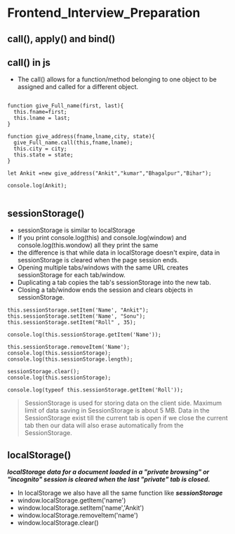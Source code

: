 # Frontend_Interview_Preparation

## call(), apply() and bind()

## call() in js
- The call() allows for a function/method belonging to one object to be assigned and called for a different object.
```

function give_Full_name(first, last){
  this.fname=first;
  this.lname = last;
}

function give_address(fname,lname,city, state){
  give_Full_name.call(this,fname,lname);
  this.city = city;
  this.state = state;
}

let Ankit =new give_address("Ankit","kumar","Bhagalpur","Bihar");

console.log(Ankit);
```


```
```

## sessionStorage()
- sessionStorage is similar to localStorage
- If you print console.log(this) and console.log(window) and console.log(this.wondow) all they print the same
- the difference is that while data in localStorage doesn't expire, data in sessionStorage is cleared when the page session ends.
- Opening multiple tabs/windows with the same URL creates sessionStorage for each tab/window.
- Duplicating a tab copies the tab's sessionStorage into the new tab.
- Closing a tab/window ends the session and clears objects in sessionStorage.

```
this.sessionStorage.setItem('Name', "Ankit");
this.sessionStorage.setItem('Name', "Sonu");
this.sessionStorage.setItem("Roll" , 35);

console.log(this.sessionStorage.getItem('Name'));

this.sessionStorage.removeItem('Name');
console.log(this.sessionStorage);
console.log(this.sessionStorage.length);

sessionStorage.clear();
console.log(this.sessionStorage);

console.log(typeof this.sessionStorage.getItem('Roll'));
```

> SessionStorage is used for storing data on the client side.
> Maximum limit of data saving in SessionStorage is about 5 MB.
> Data in the SessionStorage exist till the current tab is open if we close the current tab then our data will also erase automatically from the SessionStorage.


## localStorage()
***localStorage data for a document loaded in a "private browsing" or "incognito" session is cleared when the last "private" tab is closed.***

- In localStorage we also have all the same function like ***sessionStorage*** 
- window.localStorage.getItem('name')
- window.localStorage.setItem('name','Ankit')
- window.localStorage.removeItem('name')
- window.localStorage.clear()







































